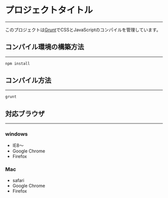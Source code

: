 # プロジェクトタイトル
----------

このプロジェクトは[Grunt](http://gruntjs.com/)でCSSとJavaScriptのコンパイルを管理しています。

## コンパイル環境の構築方法
----------

```bash
npm install
```

## コンパイル方法
----------

```bash
grunt
```

## 対応ブラウザ
----------

### windows
* IE8〜
* Google Chrome
* Firefox

### Mac
* safari
* Google Chrome
* Firefox